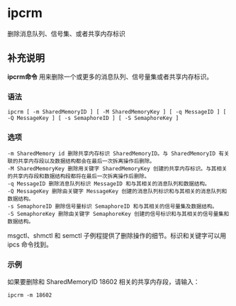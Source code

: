 ipcrm
===

删除消息队列、信号集、或者共享内存标识

## 补充说明

**ipcrm命令** 用来删除一个或更多的消息队列、信号量集或者共享内存标识。

### 语法  

```shell
ipcrm [ -m SharedMemoryID ] [ -M SharedMemoryKey ] [ -q MessageID ] [ -Q MessageKey ] [ -s SemaphoreID ] [ -S SemaphoreKey ]
```

### 选项  

```shell
-m SharedMemory id 删除共享内存标识 SharedMemoryID。与 SharedMemoryID 有关联的共享内存段以及数据结构都会在最后一次拆离操作后删除。
-M SharedMemoryKey 删除用关键字 SharedMemoryKey 创建的共享内存标识。与其相关的共享内存段和数据结构段都将在最后一次拆离操作后删除。
-q MessageID 删除消息队列标识 MessageID 和与其相关的消息队列和数据结构。
-Q MessageKey 删除由关键字 MessageKey 创建的消息队列标识和与其相关的消息队列和数据结构。
-s SemaphoreID 删除信号量标识 SemaphoreID 和与其相关的信号量集及数据结构。
-S SemaphoreKey 删除由关键字 SemaphoreKey 创建的信号标识和与其相关的信号量集和数据结构。
```

msgctl、shmctl 和 semctl 子例程提供了删除操作的细节。标识和关键字可以用 ipcs 命令找到。

### 示例  

如果要删除和 SharedMemoryID 18602 相关的共享内存段，请输入：

```shell
ipcrm -m 18602
```


<!-- Linux命令行搜索引擎：https://jaywcjlove.github.io/linux-command/ -->